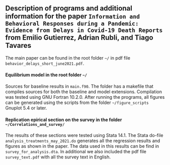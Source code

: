 ## Description of programs and additional information for the paper `Information and Behavioral Responses during a Pandemic: Evidence from Delays in Covid-19 Death Reports` from Emilio Gutierrez, Adrian Rubli, and Tiago Tavares

The main paper can be found in the root folder `~/` in pdf file `behavior_delays_short_june2021.pdf`.

#### Equilibrium model in the root folder `~/`

Sources for baseline results in `main.f90`. The folder has a makefile that compiles sources for both the baseline and model extensions. Compilation was tested using GNU Fortran 10.2.0. After running the programs, all figures can be generated using the scripts from the folder
`~/figure_scripts` Gnuplot 5.4 or later.

#### Replication epirical section on the survey in the folder `~/Correlations_and_survey/`

The results of these sections were tested using Stata 14.1. The Stata do-file `analysis_treatments_may_2021.do` generates all the regression results and figures as shown in the paper. The data used in this results can be find in `survey_for_analysis.dta`. 
In additional we also included the pdf file `survey_text.pdf` with all the survey text in English.





